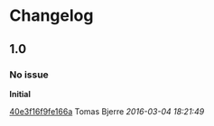 # Changelog

## 1.0
### No issue

**Initial**


[40e3f16f9fe166a](https://github.com/tomasbjerre/violation-comments-to-github-lib/commit/40e3f16f9fe166a) Tomas Bjerre *2016-03-04 18:21:49*


